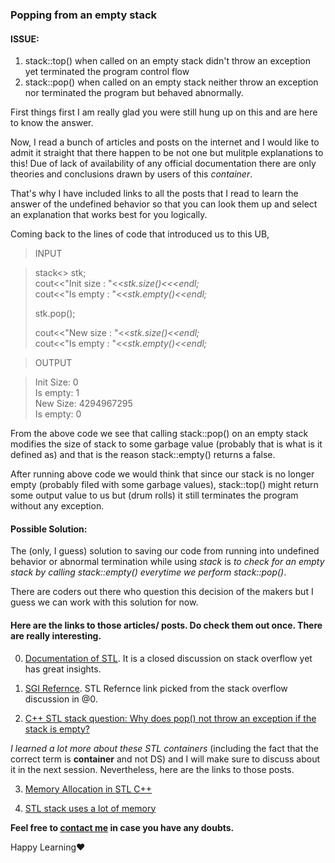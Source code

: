 ### Popping from an empty stack

#### ISSUE:

1. stack::top() when called on an empty stack didn't throw an exception yet terminated the program control flow
2. stack::pop() when called on an empty stack neither throw an exception nor terminated the program but behaved abnormally.

First things first I am really glad you were still hung up on this and are here to know the answer.  

Now, I read a bunch of articles and posts on the internet and I would like to admit it straight that there happen to 
be not one but mulitple explanations to this! Due of lack of availability of any official documentation there are only theories and conclusions drawn by users of this *container*.

That's why I have included links to all the posts that I read to learn the answer of the undefined behavior so that you can look them up and select an explanation that works best for you logically.

Coming back to the lines of code that introduced us to this UB,

> INPUT  

> stack<<int>> stk;  
> cout<<"Init size : "<<*stk.size()<<<endl;*  
> cout<<"Is empty : "<<*stk.empty()<<endl;* 
>
> stk.pop();
>
> cout<<"New size : "<<*stk.size()<<endl;*  
> cout<<"Is empty : "<<*stk.empty()<<endl;*

>OUTPUT

>Init Size: 0  
>Is empty: 1  
>New Size: 4294967295  
> Is empty: 0


From the above code we see that calling stack::pop() on an empty stack modifies the size of stack to some garbage value (probably that is what is it defined as) and that is the reason stack::empty() returns a false.

After running above code we would think that since our stack is no longer empty (probably filed with some garbage values), stack::top() might return some output value to us but (drum rolls) it still terminates the program without any exception.

#### Possible Solution:

The (only, I guess) solution to saving our code from running into undefined behavior or abnormal termination while using *stack* is _to check for an empty stack by calling stack::empty() everytime we perform stack::pop()_.

There are coders out there who question this decision of the makers but I guess we can work with this solution for now.

#### Here are the links to those articles/ posts. Do check them out once. There are really interesting.

0. [Documentation of STL](https://stackoverflow.com/questions/1344040/documentation-for-stl). It is a closed discussion on stack overflow yet has great insights.

1. [SGI Refernce](http://www.martinbroadhurst.com/stl/table_of_contents.html). STL Refernce link picked from the stack overflow discussion in @0.

2. [C++ STL stack question: Why does pop() not throw an exception if the stack is empty?](https://stackoverflow.com/questions/4892108/c-stl-stack-question-why-does-pop-not-throw-an-exception-if-the-stack-is-em)

*I learned a lot more about these STL containers* (including the fact that the correct term is **container** and not DS) and I will make sure to discuss about it in the next session. Nevertheless, here are the links to those posts.

3. [Memory Allocation in STL C++](https://stackoverflow.com/questions/29869144/memory-allocation-in-stl-c#:~:text=Almost%20all%20STL%20containers%20memory,that%20have%20memory%20on%20stack.)

4. [STL stack uses a lot of memory](https://codeforces.com/blog/entry/17307)

**Feel free to [contact me](mailto:monanira@gmail.com) in case you have any doubts.**

Happy Learning❤